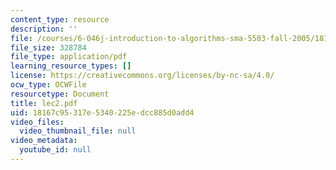 ```yaml
---
content_type: resource
description: ''
file: /courses/6-046j-introduction-to-algorithms-sma-5503-fall-2005/18167c95317e5340225edcc885d0add4_lec2.pdf
file_size: 328784
file_type: application/pdf
learning_resource_types: []
license: https://creativecommons.org/licenses/by-nc-sa/4.0/
ocw_type: OCWFile
resourcetype: Document
title: lec2.pdf
uid: 18167c95-317e-5340-225e-dcc885d0add4
video_files:
  video_thumbnail_file: null
video_metadata:
  youtube_id: null
---
```

